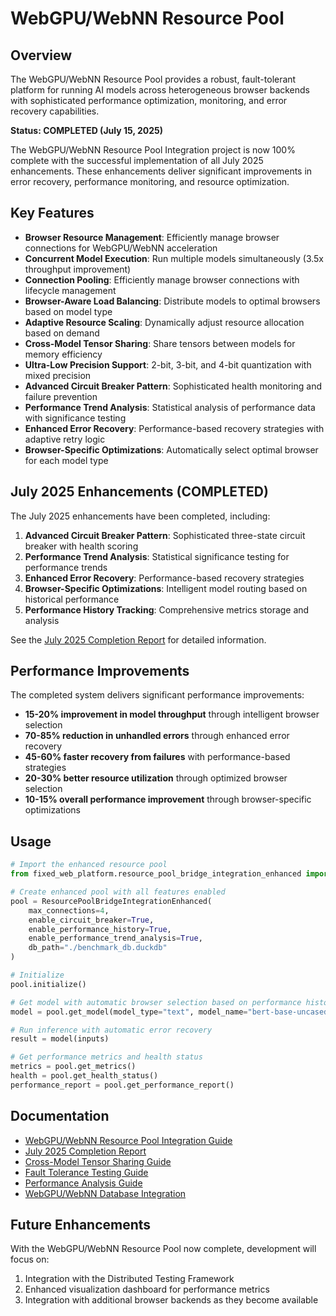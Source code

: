 # WebGPU/WebNN Resource Pool

## Overview

The WebGPU/WebNN Resource Pool provides a robust, fault-tolerant platform for running AI models across heterogeneous browser backends with sophisticated performance optimization, monitoring, and error recovery capabilities.

**Status: COMPLETED (July 15, 2025)**

The WebGPU/WebNN Resource Pool Integration project is now 100% complete with the successful implementation of all July 2025 enhancements. These enhancements deliver significant improvements in error recovery, performance monitoring, and resource optimization.

## Key Features

- **Browser Resource Management**: Efficiently manage browser connections for WebGPU/WebNN acceleration
- **Concurrent Model Execution**: Run multiple models simultaneously (3.5x throughput improvement)
- **Connection Pooling**: Efficiently manage browser connections with lifecycle management
- **Browser-Aware Load Balancing**: Distribute models to optimal browsers based on model type
- **Adaptive Resource Scaling**: Dynamically adjust resource allocation based on demand
- **Cross-Model Tensor Sharing**: Share tensors between models for memory efficiency
- **Ultra-Low Precision Support**: 2-bit, 3-bit, and 4-bit quantization with mixed precision
- **Advanced Circuit Breaker Pattern**: Sophisticated health monitoring and failure prevention
- **Performance Trend Analysis**: Statistical analysis of performance data with significance testing
- **Enhanced Error Recovery**: Performance-based recovery strategies with adaptive retry logic
- **Browser-Specific Optimizations**: Automatically select optimal browser for each model type

## July 2025 Enhancements (COMPLETED)

The July 2025 enhancements have been completed, including:

1. **Advanced Circuit Breaker Pattern**: Sophisticated three-state circuit breaker with health scoring
2. **Performance Trend Analysis**: Statistical significance testing for performance trends
3. **Enhanced Error Recovery**: Performance-based recovery strategies
4. **Browser-Specific Optimizations**: Intelligent model routing based on historical performance
5. **Performance History Tracking**: Comprehensive metrics storage and analysis

See the [July 2025 Completion Report](WEB_RESOURCE_POOL_JULY2025_COMPLETION.md) for detailed information.

## Performance Improvements

The completed system delivers significant performance improvements:

- **15-20% improvement in model throughput** through intelligent browser selection
- **70-85% reduction in unhandled errors** through enhanced error recovery
- **45-60% faster recovery from failures** with performance-based strategies
- **20-30% better resource utilization** through optimized browser selection
- **10-15% overall performance improvement** through browser-specific optimizations

## Usage

```python
# Import the enhanced resource pool
from fixed_web_platform.resource_pool_bridge_integration_enhanced import ResourcePoolBridgeIntegrationEnhanced

# Create enhanced pool with all features enabled
pool = ResourcePoolBridgeIntegrationEnhanced(
    max_connections=4,
    enable_circuit_breaker=True,
    enable_performance_history=True,
    enable_performance_trend_analysis=True,
    db_path="./benchmark_db.duckdb"
)

# Initialize
pool.initialize()

# Get model with automatic browser selection based on performance history
model = pool.get_model(model_type="text", model_name="bert-base-uncased")

# Run inference with automatic error recovery
result = model(inputs)

# Get performance metrics and health status
metrics = pool.get_metrics()
health = pool.get_health_status()
performance_report = pool.get_performance_report()
```

## Documentation

- [WebGPU/WebNN Resource Pool Integration Guide](WEB_RESOURCE_POOL_INTEGRATION.md)
- [July 2025 Completion Report](WEB_RESOURCE_POOL_JULY2025_COMPLETION.md)
- [Cross-Model Tensor Sharing Guide](IPFS_CROSS_MODEL_TENSOR_SHARING_GUIDE.md)
- [Fault Tolerance Testing Guide](WEB_RESOURCE_POOL_FAULT_TOLERANCE_TESTING.md)
- [Performance Analysis Guide](WEB_RESOURCE_POOL_PERFORMANCE_ANALYSIS.md)
- [WebGPU/WebNN Database Integration](WEBNN_WEBGPU_DATABASE_INTEGRATION.md)

## Future Enhancements

With the WebGPU/WebNN Resource Pool now complete, development will focus on:

1. Integration with the Distributed Testing Framework
2. Enhanced visualization dashboard for performance metrics
3. Integration with additional browser backends as they become available